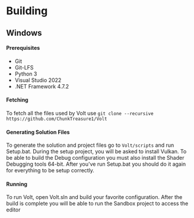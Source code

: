 # Building

## Windows
#### Prerequisites
* Git
* Git-LFS
* Python 3
* Visual Studio 2022
* .NET Framework 4.7.2

#### Fetching
To fetch all the files used by Volt use
```git clone --recursive https://github.com/ChunkTreasure1/Volt```

#### Generating Solution Files
To generate the solution and project files go to ```Volt/scripts``` and run Setup.bat. During the setup project, you will be asked to install Vulkan. To be able to build the Debug configuration you must also install the Shader Debugging tools 64-bit.
After you've run Setup.bat you should do it again for everything to be setup correctly.

#### Running
To run Volt, open Volt.sln and build your favorite configuration. After the build is complete you will be able to run the Sandbox project to access the editor 
